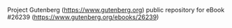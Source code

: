 Project Gutenberg (https://www.gutenberg.org) public repository for eBook #26239 (https://www.gutenberg.org/ebooks/26239)
